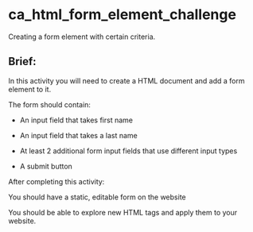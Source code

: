 # ca_html_form_element_challenge
Creating a form element with certain criteria.

## Brief:  
In this activity you will need to create a HTML document and add a form element to it.

The form should contain:

* An input field that takes first name

* An input field that takes a last name

* At least 2 additional form input fields that use different input types

* A submit button

After completing this activity:

You should have a static, editable form on the website

You should be able to explore new HTML tags and apply them to your website.

